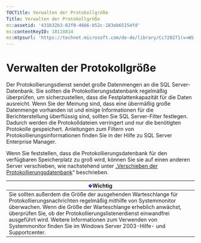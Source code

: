 ```yaml
---
TOCTitle: Verwalten der Protokollgröße
Title: Verwalten der Protokollgröße
ms:assetid: '431b32b3-02f0-4666-b52c-183eb65154fd'
ms:contentKeyID: 18118814
ms:mtpsurl: 'https://technet.microsoft.com/de-de/library/Cc720271(v=WS.10)'
---
```


Verwalten der Protokollgröße
============================

Der Protokollierungsdienst sendet große Datenmengen an die SQL Server-Datenbank. Sie sollten die Protokollierungsdatenbank regelmäßig überprüfen, um sicherzustellen, dass die Festplattenkapazität für die Daten ausreicht. Wenn Sie der Meinung sind, dass eine übermäßig große Datenmenge vorhanden ist und einige Informationen für die Berichterstellung überflüssig sind, sollten Sie SQL Server-Filter festlegen. Dadurch werden die Protokolldateien verringert und nur die benötigten Protokolle gespeichert. Anleitungen zum Filtern von Protokollierungsinformationen finden Sie in der Hilfe zu SQL Server Enterprise Manager.

Wenn Sie feststellen, dass die Protokollierungsdatenbank für den verfügbaren Speicherplatz zu groß wird, können Sie sie auf einen anderen Server verschieben, wie nachstehend unter „[Verschieben der Protokollierungsdatenbank](https://technet.microsoft.com/34ea8045-dc94-422e-9601-29927cfc1534)“ beschrieben.

| ![](images/Cc720271.Important(WS.10).gif)Wichtig                                                                                                                                                                                                                                                                                                                            |
|----------------------------------------------------------------------------------------------------------------------------------------------------------------------------------------------------------------------------------------------------------------------------------------------------------------------------------------------------------------------------------------------------------|
| Sie sollten außerdem die Größe der ausgehenden Warteschlange für Protokollierungsnachrichten regelmäßig mithilfe von Systemmonitor überwachen. Wenn die Größe der Warteschlange erheblich anwächst, überprüfen Sie, ob der Protokollierungslistenerdienst einwandfrei ausgeführt wird. Weitere Informationen zum Verwenden von Systemmonitor finden Sie im Windows Server 2003-Hilfe- und Supportcenter. |
